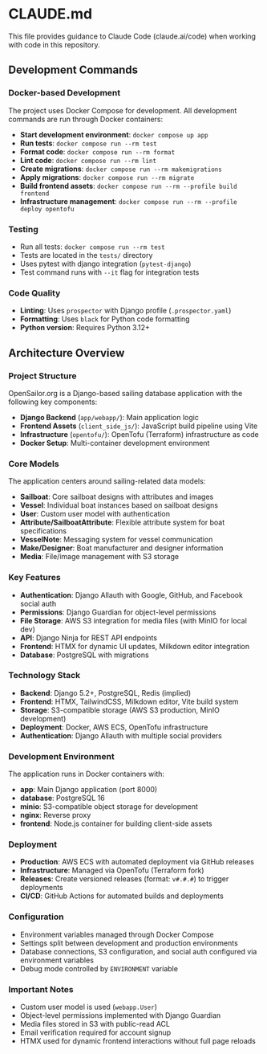 # CLAUDE.md

This file provides guidance to Claude Code (claude.ai/code) when working with code in this repository.

## Development Commands

### Docker-based Development
The project uses Docker Compose for development. All development commands are run through Docker containers:

- **Start development environment**: `docker compose up app`
- **Run tests**: `docker compose run --rm test`
- **Format code**: `docker compose run --rm format`
- **Lint code**: `docker compose run --rm lint`
- **Create migrations**: `docker compose run --rm makemigrations`
- **Apply migrations**: `docker compose run --rm migrate`
- **Build frontend assets**: `docker compose run --rm --profile build frontend`
- **Infrastructure management**: `docker compose run --rm --profile deploy opentofu`

### Testing
- Run all tests: `docker compose run --rm test`
- Tests are located in the `tests/` directory
- Uses pytest with django integration (`pytest-django`)
- Test command runs with `--it` flag for integration tests

### Code Quality
- **Linting**: Uses `prospector` with Django profile (`.prospector.yaml`)
- **Formatting**: Uses `black` for Python code formatting
- **Python version**: Requires Python 3.12+

## Architecture Overview

### Project Structure
OpenSailor.org is a Django-based sailing database application with the following key components:

- **Django Backend** (`app/webapp/`): Main application logic
- **Frontend Assets** (`client_side_js/`): JavaScript build pipeline using Vite
- **Infrastructure** (`opentofu/`): OpenTofu (Terraform) infrastructure as code
- **Docker Setup**: Multi-container development environment

### Core Models
The application centers around sailing-related data models:

- **Sailboat**: Core sailboat designs with attributes and images
- **Vessel**: Individual boat instances based on sailboat designs
- **User**: Custom user model with authentication
- **Attribute/SailboatAttribute**: Flexible attribute system for boat specifications
- **VesselNote**: Messaging system for vessel communication
- **Make/Designer**: Boat manufacturer and designer information
- **Media**: File/image management with S3 storage

### Key Features
- **Authentication**: Django Allauth with Google, GitHub, and Facebook social auth
- **Permissions**: Django Guardian for object-level permissions
- **File Storage**: AWS S3 integration for media files (with MinIO for local dev)
- **API**: Django Ninja for REST API endpoints
- **Frontend**: HTMX for dynamic UI updates, Milkdown editor integration
- **Database**: PostgreSQL with migrations

### Technology Stack
- **Backend**: Django 5.2+, PostgreSQL, Redis (implied)
- **Frontend**: HTMX, TailwindCSS, Milkdown editor, Vite build system
- **Storage**: S3-compatible storage (AWS S3 production, MinIO development)
- **Deployment**: Docker, AWS ECS, OpenTofu infrastructure
- **Authentication**: Django Allauth with multiple social providers

### Development Environment
The application runs in Docker containers with:
- **app**: Main Django application (port 8000)
- **database**: PostgreSQL 16
- **minio**: S3-compatible object storage for development
- **nginx**: Reverse proxy
- **frontend**: Node.js container for building client-side assets

### Deployment
- **Production**: AWS ECS with automated deployment via GitHub releases
- **Infrastructure**: Managed via OpenTofu (Terraform fork)
- **Releases**: Create versioned releases (format: `v#.#.#`) to trigger deployments
- **CI/CD**: GitHub Actions for automated builds and deployments

### Configuration
- Environment variables managed through Docker Compose
- Settings split between development and production environments
- Database connections, S3 configuration, and social auth configured via environment variables
- Debug mode controlled by `ENVIRONMENT` variable

### Important Notes
- Custom user model is used (`webapp.User`)
- Object-level permissions implemented with Django Guardian
- Media files stored in S3 with public-read ACL
- Email verification required for account signup
- HTMX used for dynamic frontend interactions without full page reloads